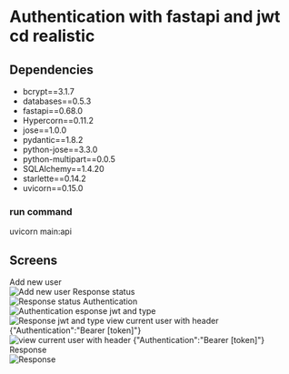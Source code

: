 Authentication with fastapi and jwt
cd realistic
=======
## Dependencies
* bcrypt==3.1.7  
* databases==0.5.3  
* fastapi==0.68.0  
* Hypercorn==0.11.2  
* jose==1.0.0  
* pydantic==1.8.2  
* python-jose==3.3.0  
* python-multipart==0.0.5  
* SQLAlchemy==1.4.20  
* starlette==0.14.2  
* uvicorn==0.15.0  

### run command
uvicorn main:api
## Screens
Add new user  
![Add new user](https://github.com/fredhmacau/authentication-with-fastapi-and-jwt/blob/main/realistic/screen/Captura%20de%20ecr%C3%A3%20de%202022-01-04%2015-56-28.png)
Response status  
![Response status](https://github.com/fredhmacau/authentication-with-fastapi-and-jwt/blob/main/realistic/screen/Captura%20de%20ecr%C3%A3%20de%202022-01-04%2015-58-05.png)
Authentication  
![Authentication](https://github.com/fredhmacau/authentication-with-fastapi-and-jwt/blob/main/realistic/screen/Captura%20de%20ecr%C3%A3%20de%202022-01-04%2016-09-45.png)
esponse jwt and type  
![Response jwt and type](https://github.com/fredhmacau/authentication-with-fastapi-and-jwt/blob/main/realistic/screen/Captura%20de%20ecr%C3%A3%20de%202022-01-04%2015-58-58.png)
view current user with header {"Authentication":"Bearer [token]"}  
![
view current user with header {"Authentication":"Bearer [token]"}](https://github.com/fredhmacau/authentication-with-fastapi-and-jwt/blob/main/realistic/screen/Captura%20de%20ecr%C3%A3%20de%202022-01-04%2016-09-45.png)
Response  
![Response](https://github.com/fredhmacau/authentication-with-fastapi-and-jwt/blob/main/realistic/screen/Captura%20de%20ecr%C3%A3%20de%202022-01-04%2016-04-21.png)


